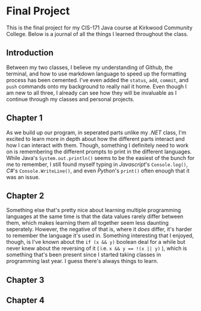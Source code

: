 # Final Project

This is the final project for my CIS-171 Java course at Kirkwood Community College. Below is a journal of all the things I learned throughout the class.

## Introduction

Between my two classes, I believe my understanding of Github, the terminal, and how to use markdown language to speed up the formatting process has been cemented. I've even added the `status`, `add`, `commit`, and `push` commands onto my background to really nail it home. Even though I am new to all three, I already can see how they will be invaluable as I continue through my classes and personal projects.

## Chapter 1

As we build up our program, in seperated parts unlike my *.NET* class, I'm excited to learn more in depth about how the different parts interact and how I can interact with them.  Though, something I definitely need to work on is remembering the different prompts to print in the different languages. While Java's `System.out.println()` seems to be the easiest of the bunch for me to remember, I still found myself typing in *Javascript*'s `Console.log()`, *C#*'s `Console.WriteLine()`, and even *Python*'s `print()` often enough that it was an issue.

## Chapter 2
Something else that's pretty nice about learning multiple programming languages at the same time is that the data values rarely differ between them, which makes learning them all together seem less daunting seperately. However, the negative of that is, where it *does* differ, it's harder to remember the language it's used in. Something interesting that I enjoyed, though, is I've known about the `if (x && y)` boolean deal for a while but never knew about the reversing of it ( i.e. `x && y == !(x || y)` ), which is something that's been present since I started taking classes in programming last year. I guess there's always things to learn.

## Chapter 3

## Chapter 4
